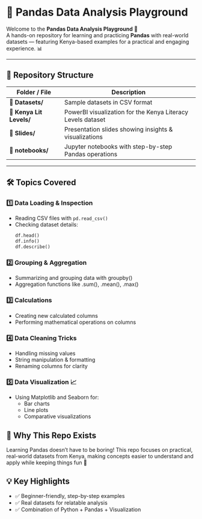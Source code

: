# 🐼 Pandas Data Analysis Playground

Welcome to the **Pandas Data Analysis Playground** 🚀  
A hands-on repository for learning and practicing **Pandas** with real-world datasets — featuring Kenya-based examples for a practical and engaging experience. 📊

---

## 📂 Repository Structure

| Folder / File                | Description |
|------------------------------|-------------|
| **📁 Datasets/**              | Sample datasets in CSV format |
| **📁 Kenya Lit Levels/**      | PowerBI visualization for the Kenya Literacy Levels dataset |
| **📁 Slides/**                | Presentation slides showing insights & visualizations |
| **📜 notebooks/**             | Jupyter notebooks with step-by-step Pandas operations |

---

## 🛠 Topics Covered

### 1️⃣ Data Loading & Inspection
- Reading CSV files with `pd.read_csv()`
- Checking dataset details:
  ```python
  df.head()
  df.info()
  df.describe()
  ```
  
### 2️⃣ Grouping & Aggregation
- Summarizing and grouping data with groupby()
- Aggregation functions like .sum(), .mean(), .max()

### 3️⃣ Calculations
- Creating new calculated columns
- Performing mathematical operations on columns

### 4️⃣ Data Cleaning Tricks
- Handling missing values
- String manipulation & formatting
- Renaming columns for clarity

### 5️⃣ Data Visualization 📈
- Using Matplotlib and Seaborn for:
  - Bar charts
  - Line plots
  - Comparative visualizations

## 🎯 Why This Repo Exists
Learning Pandas doesn’t have to be boring!
This repo focuses on practical, real-world datasets from Kenya, making concepts easier to understand and apply while keeping things fun 🎉

## 💡 Key Highlights
- ✅ Beginner-friendly, step-by-step examples
- ✅ Real datasets for relatable analysis
- ✅ Combination of Python + Pandas + Visualization
